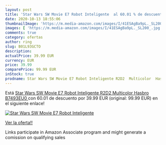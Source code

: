 ```yaml
---
layout: post
title: 'Star Wars SW Movie E7 Robot Inteligente  al 60.01 % de descuento'
date: 2020-10-13 18:55:06
thumbnailImage: 'https://m.media-amazon.com/images/I/41ESAgBa9pL._SL200_.jpg'
images: [ 'https://m.media-amazon.com/images/I/41ESAgBa9pL._SL200_.jpg' ]
comments: true
category: ofertas
author: ring
slug: B01L93GCTO
description:
actualPrice: 39.99 EUR
currency: EUR
price: 39.99
comparePrice: 99.99 EUR
inStock: true
prodname: Star Wars SW Movie E7 Robot Inteligente R2D2  Multicolor  Hasbro B7493EU0 
---
```


Está [Star Wars SW Movie E7 Robot Inteligente R2D2  Multicolor  Hasbro B7493EU0 ](https://www.amazon.es/dp/B01L93GCTO/?tag=tolees-21) con 60.01 de descuento por 39.99 EUR (original: 99.99 EUR) en el siguiente enlace!

[![Star Wars SW Movie E7 Robot Inteligente ](https://m.media-amazon.com/images/I/41ESAgBa9pL._SL200_.jpg)](https://www.amazon.es/dp/B01L93GCTO/?tag=tolees-21)

[Ver la oferta!!](https://www.amazon.es/dp/B01L93GCTO/?tag=tolees-21)

Links participate in Amazon Associate program and might generate a comission on qualifying sales


